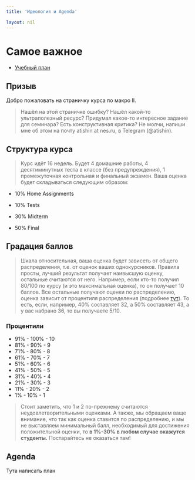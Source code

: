 ```yaml
---
title: 'Идеология и Agenda'

layout: nil
---
```


# Самое важное

* [Учебный план](Ссылка)

## Призыв

Добро пожаловать на страничку курса по макро II.

> Нашёл на этой страничке ошибку? Нашёл какой-то ультраполезный ресурс? Придумал какое-то интересное задание для семинара? Есть конструктивная критика? Не молчи, напиши мне об этом на почту atishin at nes.ru, в Telegram (@atishin).

## Структура курса

> Курс идёт 16 недель. Будет 4 домашние работы, 4 десятиминутных теста в классе (без предупреждения), 1 промежуточная контрольная и финальный экзамен. Ваша оценка будет складываться следующим образом:

* 10% Home Assignments

* 10% Tests

* 30% Midterm

* 50% Final

## Градация баллов

> Шкала относительная, ваша оценка будет зависеть от общего распределения, т.е. от оценок ваших однокурсников.
Правила просты, лучший результат получает наивысшую оценку, остальные считаются от него. Например, если кто-то получил 80/100 по курсу (и это максимальная оценка), то он получает 10 баллов. Все остальные получают оценки по распределению, оценка зависит от процентиля распределения (подробнее [тут](https://ru.wikipedia.org/wiki/Квантиль)). То есть, если, например, 40% составляет 32, а 50% составляет 43, а у вас набрано 36, то вы получаете 5/10.

### Процентили

* 91% - 100% - 10
* 81% - 90% - 9
* 71% - 80% - 8
* 61% - 70% - 7
* 51% - 60% - 6
* 41% - 50% - 5
* 31% - 40% - 4
* 21% - 30% - 3
* 11% - 20% - 2
* 1% - 10% - 1

> Стоит заметить, что 1 и 2 по-прежнему считаются неудовлетворительными оценками. А также, мы обращаем ваще внимание, что так как оценка ставится по распределению, и мы не выставляем минимальный балл, необходимый для достижения положительной оценки, то **в 1%-30% в любом случае окажутся студенты.** Постарайтесь не оказаться там!  

## Agenda

Тута написать план

<br>
